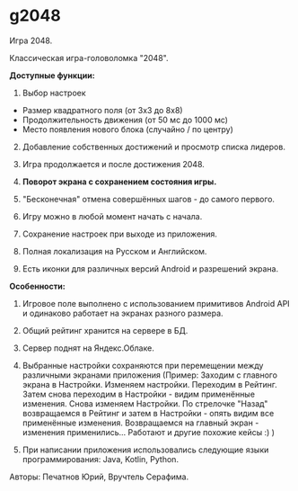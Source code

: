 # g2048
Игра 2048.

Классическая игра-головоломка "2048". 

**Доступные функции:**

1. Выбор настроек
- Размер квадратного поля (от 3х3 до 8х8)
- Продолжительность движения (от 50 мс до 1000 мс)
- Место появления нового блока (случайно / по центру)

2. Добавление собственных достижений и просмотр списка лидеров.

3. Игра продолжается и после достижения 2048.

4. **Поворот экрана с сохранением состояния игры.**

5. "Бесконечная" отмена совершённых шагов - до самого первого.

6. Игру можно в любой момент начать с начала.

7. Сохранение настроек при выходе из приложения.

8. Полная локализация на Русском и Английском.

9. Есть иконки для различных версий Android и разрешений экрана.

**Особенности:**

1. Игровое поле выполнено с использованием примитивов Android API и одинаково работает на экранах разного размера.

2. Общий рейтинг хранится на сервере в БД.

3. Сервер поднят на Яндекс.Облаке.

4. Выбранные настройки сохраняются при перемещении между различными экранами приложения (Пример: Заходим с главного экрана в Настройки. Изменяем настройки. Переходим в Рейтинг. Затем снова переходим в Настройки - видим применённые изменения. Снова изменяем Настройки. По стрелочке "Назад" возвращаемся в Рейтинг и затем в Настройки - опять видим все применённые изменения. Возвращаемся на главный экран - изменения применились... Работают и другие похожие кейсы :) )

5. При написании приложения использовались следующие языки программирования: Java, Kotlin, Python.

Авторы: Печатнов Юрий, Вручтель Серафима.

